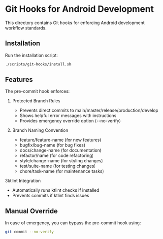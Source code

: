 # Git Hooks for Android Development

This directory contains Git hooks for enforcing Android development workflow standards.

## Installation

Run the installation script:

```bash
./scripts/git-hooks/install.sh
```

## Features

The pre-commit hook enforces:

1. Protected Branch Rules
   - Prevents direct commits to main/master/release/production/develop
   - Shows helpful error messages with instructions
   - Provides emergency override option (--no-verify)

2. Branch Naming Convention
   - feature/feature-name (for new features)
   - bugfix/bug-name (for bug fixes)
   - docs/change-name (for documentation)
   - refactor/name (for code refactoring)
   - style/change-name (for styling changes)
   - test/suite-name (for testing changes)
   - chore/task-name (for maintenance tasks)

3ktlint Integration
   - Automatically runs ktlint checks if installed
   - Prevents commits if ktlint finds issues

## Manual Override

In case of emergency, you can bypass the pre-commit hook using:
```bash
git commit --no-verify
```
